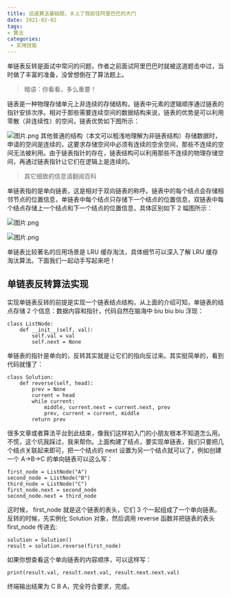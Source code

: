 ```yaml
---
title: 这道算法基础题，关上了我前往阿里巴巴的大门 
date: 2021-02-02
tags:
- 算法
categories:
 - 实用技能
---
```

单链表反转是面试中常问的问题，作者之前面试阿里巴巴时就被这道题击中过，当时做了丰富的准备，没曾想倒在了算法题上。

> 暗语：你看看，多么重要！

链表是一种物理存储单元上非连续的存储结构，链表中元素的逻辑顺序通过链表的指针安排次序。相对于那些需要连续空间的数据结构来说，链表的优势是可以利用零散（非连续性）的空间，链表优势如下图所示：

![图片.png](https://cdn.nlark.com/yuque/0/2021/png/2543342/1610672820941-152e7c87-1a46-4dec-b147-a1c4a9dfb134.png#align=left&display=inline&height=172&margin=%5Bobject%20Object%5D&name=%E5%9B%BE%E7%89%87.png&originHeight=516&originWidth=1144&size=39167&status=done&style=none&width=381.3333333333333)
其他普通的结构（本文可以粗浅地理解为非链表结构）存储数据时，申请的空间是连续的，这要求存储空间中必须有连续的空余空间，那些不连续的空间无法被利用。由于链表指针的存在，链表结构可以利用那些不连续的物理存储空间，再通过链表指针让它们在逻辑上是连续的。


> 其它细致的信息请翻阅百科



单链表指的是单向链表，这是相对于双向链表的称呼。链表中的每个结点会存储相邻节点的位置信息，单链表中每个结点只存储下一个结点的位置信息，双链表中每个结点存储上一个结点和下一个结点的位置信息，具体区别如下 2 幅图所示：

![图片.png](https://cdn.nlark.com/yuque/0/2021/png/2543342/1610673748337-1ae9bfe2-2850-4701-b2a3-c6fd3661a252.png#align=left&display=inline&height=113&margin=%5Bobject%20Object%5D&name=%E5%9B%BE%E7%89%87.png&originHeight=340&originWidth=1370&size=19942&status=done&style=none&width=456.6666666666667)

![图片.png](https://cdn.nlark.com/yuque/0/2021/png/2543342/1610673822464-311c13d9-4391-4ffd-abc2-3509e3cda95f.png#align=left&display=inline&height=152&margin=%5Bobject%20Object%5D&name=%E5%9B%BE%E7%89%87.png&originHeight=456&originWidth=1664&size=39187&status=done&style=none&width=554.6666666666666)

单链表比较著名的应用场景是 LRU 缓存淘汰，具体细节可以深入了解 LRU 缓存淘汰算法。下面我们一起动手写起来吧！


## 
## 单链表反转算法实现


实现单链表反转的前提是实现一个链表结点结构，从上面的介绍可知，单链表的结点存储 2 个信息：数据内容和指针，代码自然在脑海中 biu biu biu 浮现：
```
class ListNode:
    def __init__(self, val):
        self.val = val
        self.next = None
```
单链表的指针是单向的，反转其实就是让它们的指向反过来。其实挺简单的，看到代码就懂了：
```
class Solution:
    def reverse(self, head):
        prev = None
        current = head
        while current:
            middle, current.next = current.next, prev
            prev, current = current, middle
        return prev
```
很多文章或者算法平台到此结束，像我们这样初入门的小朋友根本不知道怎么用。不慌，这个坑我踩过，我来帮你。上面构建了结点，要实现单链表，我们只要把几个结点关联起来即可，把一个结点的 next 设置为另一个结点就可以了，例如创建一个 A->B->C 的单向链表可以这么写：
```
first_node = ListNode("A")
second_node = ListNode("B")
third_node = ListNode("C")
first_node.next = second_node
second_node.next = third_node
```
这时候， first_node 就是这个链表的表头，它们 3 个一起组成了一个单向链表。反转的时候，先实例化 Solution 对象，然后调用 reverse 函数并把链表的表头 first_node 传进去:
```
solution = Solution()
result = solution.reverse(first_node)
```
如果你想查看这个单向链表的内容顺序，可以这样写：
```
print(result.val, result.next.val, result.next.next.val)
```
终端输出结果为 C B A，完全符合要求，完成。
<Vssue :title="$title" />

